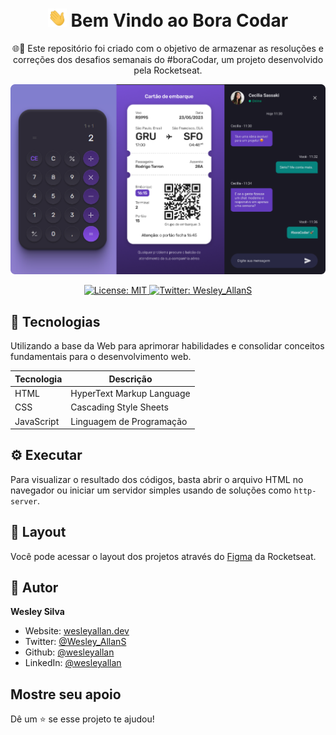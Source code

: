 <h1 align="center">
  <img src="hi.gif" alt="Mão acenando" width="30px">
  Bem Vindo ao Bora Codar
</h1>
<p align="center">🌐🚀 Este repositório foi criado com o objetivo de armazenar as resoluções e correções dos desafios semanais do #boraCodar, um projeto desenvolvido pela Rocketseat.</p>

<div align="center">

![Bora Codar](./readme-bora-codar.png)

</div>

<p align="center">
  <a href="#" target="_blank">
    <img alt="License: MIT" src="https://img.shields.io/badge/License-MIT-yellow.svg" />
  </a>
  <a href="https://twitter.com/Wesley_AllanS" target="_blank">
    <img alt="Twitter: Wesley_AllanS" src="https://img.shields.io/twitter/follow/Wesley_AllanS.svg?style=social" />
  </a>
</p>

## 🚀 Tecnologias

Utilizando a base da Web para aprimorar habilidades e consolidar conceitos fundamentais para o desenvolvimento web.

<div align="left">

| Tecnologia | Descrição                 |
| ---------- | ------------------------- |
| HTML       | HyperText Markup Language |
| CSS        | Cascading Style Sheets    |
| JavaScript | Linguagem de Programação  |

</div>

## ⚙ Executar

Para visualizar o resultado dos códigos, basta abrir o arquivo HTML no navegador ou iniciar um servidor simples usando de soluções como `http-server`.

## 📑 Layout

Você pode acessar o layout dos projetos através do [Figma](https://www.figma.com/@rocketseat) da Rocketseat.

## 👤 Autor

**Wesley Silva**

- Website: [wesleyallan.dev](https://wesleyallan.dev)
- Twitter: [@Wesley_AllanS](https://twitter.com/Wesley_AllanS)
- Github: [@wesleyallan](https://github.com/wesleyallan)
- LinkedIn: [@wesleyallan](https://linkedin.com/in/wesleyallan)

## Mostre seu apoio

Dê um ⭐️ se esse projeto te ajudou!

